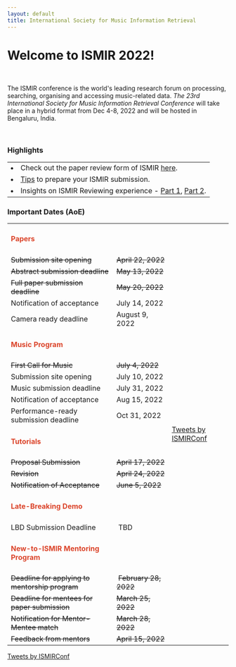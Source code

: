 ```yaml
---
layout: default
title: International Society for Music Information Retrieval
---
```

# Welcome to ISMIR 2022!

<br>
<p>The ISMIR conference is the world's leading research forum on processing, searching, organising and accessing music-related data. <em>The 23rd International Society for Music Information Retrieval Conference</em> will take place in a hybrid format from Dec 4-8, 2022 and will be hosted in Bengaluru, India.</p>
<br>

<h3>Highlights</h3>
<table class="scrolldown" rules=none>
		<tbody>
            <tr>
                <td><li data-stringify-indent="0" data-stringify-border="0">Check out the paper review form of ISMIR <a href="reviewform">here</a>.</li></td>
            </tr>
			<tr>
				<td><li data-stringify-indent="0" data-stringify-border="0"><a href="https://ismir2021.ismir.net/blog/preparing/">Tips</a> to prepare your ISMIR submission.</li></td>
			</tr>
			<tr>
				<td><li data-stringify-indent="0" data-stringify-border="0">Insights on ISMIR Reviewing experience - <a href="https://ismir2021.ismir.net/blog/insights/">Part 1</a>, <a href="https://ismir2021.ismir.net/blog/insights2/">Part 2</a>.</li></td>
			</tr>
			<!-- <tr>
				<td><li><a href="https://cmt3.research.microsoft.com/ISMIR2022/"><span style="text-decoration:line-through">ISMIR 2022 paper submission site</span></a><span style="text-decoration:line-through"> is now open! For more info, check out the </span><a href="https://ismir2022.ismir.net/calls/cfp"><span style="text-decoration:line-through">Call for Papers</span></a>.</li></td>
			</tr> -->
		</tbody>
</table>


<h3>Important Dates (AoE)</h3>

<div class = "indexmid">

<table class="timelinetable" rules=none>
    <!--
    <tr class="timelineparts">
        <td><h4><span style="color:#DB442A">Registration</span></h4></td>
        <td> </td>
    </tr>
    <tr class="timelineparts">
        <td>Registration portal opens</td>
        <td> July 14, 2022 </td>
    </tr>
    <tr class="timelineparts">
        <td>Author registration deadline</td>
        <td> August 12, 2022 </td>
    </tr>
    <tr class="timelineparts">
        <td>Early Bird registration deadline</td>
        <td> August 31, 2022 </td>
    </tr>
    <tr class="timelineparts">
        <td> Online registration portal closes for in-person attendance</td>
        <td> November 25, 2022 </td>
    </tr>
    <tr class="timelineparts">
        <td> Registration deadline for virtual attendance</td>
        <td> December 5, 2022 </td>
    </tr>
    <tr class="timelineparts">
        <td> Registration at the venue (for in-person attendance)</td>
        <td> December 04-08, 2022 </td>
    </tr> 
    <tr class="timelineparts">
        <td><h4><span style="color:#DB442A">Grants</span></h4></td>
        <td> </td>
    </tr>
    <tr class="timelineparts">
        <td> Grant applications for registration waivers open</td>
        <td> July 14, 2022 </td>
    </tr>
    <tr class="timelineparts">
        <td> Application deadline for Author grants</td>
        <td> July 25, 2022 </td>
    </tr>
    <tr class="timelineparts">
        <td> Author grant notifications</td>
        <td> Aug 3, 2022 </td>
    </tr> 
    <tr class="timelineparts">
        <td> Application deadline for Music Author grants and WiMIR grants</td>
        <td> Aug 19, 2022 </td>
    </tr>
    <tr class="timelineparts">
        <td> Grant notifications for Music Author grants and WiMIR grants</td>
        <td> Aug 19, 2022 </td>
    </tr> -->
    <tr class="timelineparts">
        <td><h4><span style="color:#DB442A">Papers</span></h4></td>
        <td> </td>
        <td class="fulltwitter" rowspan = "80"><a class="twitter-timeline" data-width="8000" data-height="1000" href="https://twitter.com/ISMIRConf?ref_src=twsrc%5Etfw">Tweets by ISMIRConf</a> <script async src="https://platform.twitter.com/widgets.js" charset="utf-8"></script></td>
    </tr>
    <tr class="timelineparts">
        <td><span style="text-decoration:line-through">Submission site opening</span></td>
        <td><span style="text-decoration:line-through">April 22, 2022</span></td>
    </tr>
    <tr class="timelineparts">
        <td><span style="text-decoration:line-through">Abstract submission deadline</span></td>
        <td><span style="text-decoration:line-through">May 13, 2022</span></td>
    </tr>
    <tr class="timelineparts">
        <td><span style="text-decoration:line-through">Full paper submission deadline</span></td>
        <td> <span style="text-decoration:line-through">May 20, 2022</span></td>
    </tr>
    <tr class="timelineparts">
        <td>Notification of acceptance</td>
        <td> July 14, 2022 </td>
    </tr>
    <tr class="timelineparts">
        <td>Camera ready deadline</td>
        <td> August 9, 2022 </td>
    </tr>
    <tr class="timelineparts">
        <td><h4><span style="color:#DB442A">Music Program</span></h4></td>
        <td> </td>
    </tr>
    <tr class="timelineparts">
        <td><span style="text-decoration:line-through">First Call for Music</span></td>
        <td><span style="text-decoration:line-through">July 4, 2022</span></td>
    </tr>
    <tr class="timelineparts">
        <td>Submission site opening</td>
        <td> July 10, 2022 </td>
    </tr>
    <tr class="timelineparts">
        <td>Music submission deadline</td>
        <td> July 31, 2022 </td>
    </tr>
    <tr class="timelineparts">
        <td>Notification of acceptance</td>
        <td> Aug 15, 2022 </td>
    </tr>
    <tr class="timelineparts">
        <td>Performance-ready submission deadline</td>
        <td> Oct 31, 2022 </td>
    </tr>
    <tr class="timelineparts">
        <td><h4><span style="color:#DB442A">Tutorials</span></h4></td>
        <td> </td>
    </tr>
    <tr class="timelineparts">
        <td><span style="text-decoration:line-through">Proposal Submission</span></td>
        <td><span style="text-decoration:line-through">April 17, 2022</span></td>
    </tr>
    <tr class="timelineparts">
        <td><span style="text-decoration:line-through">Revision</span></td>
        <td><span style="text-decoration:line-through">April 24, 2022</span></td>
    </tr>
    <tr class="timelineparts">
        <td><span style="text-decoration:line-through">Notification of Acceptance</span></td>
        <td><span style="text-decoration:line-through">June 5, 2022</span></td>
    </tr>
    <tr class="timelineparts">
        <td><h4><span style="color:#DB442A">Late-Breaking Demo</span></h4></td>
        <td> </td>
    </tr>
    <tr class="timelineparts">
        <td>LBD Submission Deadline</td>
        <td>&nbsp;TBD</td>
    </tr>
    <tr class="timelineparts">
        <td><h4><span style="color:#DB442A">New-to-ISMIR Mentoring Program</span></h4></td>
        <td> </td>
    </tr>
    <tr class="timelineparts">
        <td><span style="text-decoration:line-through">Deadline for applying to mentorship program</span></td>
        <td>&nbsp;<span style="text-decoration:line-through">February 28, 2022</span></td>
    </tr>
    <tr class="timelineparts">
        <td><span style="text-decoration:line-through">Deadline for mentees for paper submission</span></td>
        <td><span style="text-decoration:line-through">March 25, 2022</span></td>
    </tr>
    <tr class="timelineparts">
        <td><span style="text-decoration:line-through">Notification for Mentor-Mentee match</span></td>
        <td><span style="text-decoration:line-through">March 28, 2022</span></td>
    </tr>
    <tr class="timelineparts">
        <td><span style="text-decoration:line-through">Feedback from mentors</span></td>
        <td><span style="text-decoration:line-through">April 15, 2022</span></td>
    </tr>
</table>
<!-- <div class="fulltwitter"><a class="twitter-timeline" data-width="50%" data-height="100%" href="https://twitter.com/ISMIRConf?ref_src=twsrc%5Etfw">Tweets by ISMIRConf</a> <script async src="https://platform.twitter.com/widgets.js" charset="utf-8"></script></div> -->

<div class="mobiletwitter"><a class="twitter-timeline" data-width="250" data-height="800" href="https://twitter.com/ISMIRConf?ref_src=twsrc%5Etfw">Tweets by ISMIRConf</a> <script async src="https://platform.twitter.com/widgets.js" charset="utf-8"></script></div>
</div>
<br>
<br>
